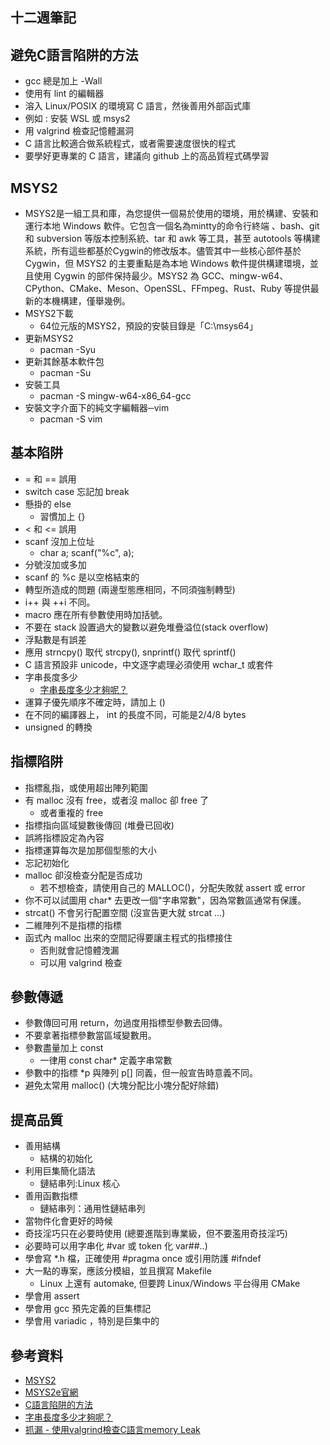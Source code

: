 ## 十二週筆記
## 避免C語言陷阱的方法
* gcc 總是加上 -Wall
* 使用有 lint 的編輯器
* 溶入 Linux/POSIX 的環境寫 C 語言，然後善用外部函式庫
* 例如 : 安裝 WSL 或 msys2
* 用 valgrind 檢查記憶體漏洞
* C 語言比較適合做系統程式，或者需要速度很快的程式
* 要學好更專業的 C 語言，建議向 github 上的高品質程式碼學習
## MSYS2
* MSYS2是一組工具和庫，為您提供一個易於使用的環境，用於構建、安裝和運行本地 Windows 軟件。它包含一個名為mintty的命令行終端 、bash、git 和 subversion 等版本控制系統、tar 和 awk 等工具，甚至 autotools 等構建系統，所有這些都基於Cygwin的修改版本。儘管其中一些核心部件基於 Cygwin，但 MSYS2 的主要重點是為本地 Windows 軟件提供構建環境，並且使用 Cygwin 的部件保持最少。MSYS2 為 GCC、mingw-w64、CPython、CMake、Meson、OpenSSL、FFmpeg、Rust、Ruby 等提供最新的本機構建，僅舉幾例。
* MSYS2下載
    * 64位元版的MSYS2，預設的安裝目錄是「C:\msys64」
* 更新MSYS2
    * pacman -Syu
* 更新其餘基本軟件包
    * pacman -Su
* 安裝工具
    * pacman -S mingw-w64-x86_64-gcc
* 安裝文字介面下的純文字編輯器─vim
    * pacman -S vim
## 基本陷阱
* = 和 == 誤用
* switch case 忘記加 break
* 懸掛的 else
    * 習慣加上 {}
* < 和 <= 誤用
* scanf 沒加上位址
    * char a; scanf("%c", a);
* 分號沒加或多加
* scanf 的 %c 是以空格結束的
* 轉型所造成的問題 (兩邊型態應相同，不同須強制轉型)
* i++ 與 ++i 不同。
* macro 應在所有參數使用時加括號。
* 不要在 stack 設置過大的變數以避免堆疊溢位(stack overflow)
* 浮點數是有誤差
* 應用 strncpy() 取代 strcpy(), snprintf() 取代 sprintf()
* C 語言預設非 unicode，中文逐字處理必須使用 wchar_t 或套件
* 字串長度多少
    * [字串長度多少才夠呢？](https://shengwen1997.gitbooks.io/program_with_c/content/string_wrong_using.html)
* 運算子優先順序不確定時，請加上 ()
* 在不同的編譯器上， int 的長度不同，可能是2/4/8 bytes
* unsigned 的轉換
## 指標陷阱

* 指標亂指，或使用超出陣列範圍
* 有 malloc 沒有 free，或者沒 malloc 卻 free 了
    * 或者重複的 free
* 指標指向區域變數後傳回 (堆疊已回收)
* 誤將指標設定為內容
* 指標運算每次是加那個型態的大小
* 忘記初始化
* malloc 卻沒檢查分配是否成功
    * 若不想檢查，請使用自己的 MALLOC()，分配失敗就 assert 或 error
* 你不可以試圖用 char* 去更改一個"字串常數"，因為常數區通常有保護。
* strcat() 不會另行配置空間 (沒宣告更大就 strcat ...)
* 二維陣列不是指標的指標
* 函式內 malloc 出來的空間記得要讓主程式的指標接住
    * 否則就會記憶體洩漏
    * 可以用 valgrind 檢查
## 參數傳遞
* 參數傳回可用 return，勿過度用指標型參數去回傳。
* 不要拿著指標參數當區域變數用。
* 參數盡量加上 const
    * 一律用 const char* 定義字串常數
* 參數中的指標 *p 與陣列 p[] 同義，但一般宣告時意義不同。
* 避免太常用 malloc() (大塊分配比小塊分配好除錯)
## 提高品質

* 善用結構
    * 結構的初始化
* 利用巨集簡化語法
    * 鏈結串列:Linux 核心
* 善用函數指標
    * 鏈結串列：通用性鏈結串列
* 當物件化會更好的時候
* 奇技淫巧只在必要時使用 (總要進階到專業級，但不要濫用奇技淫巧)
* 必要時可以用字串化 #var 或 token 化 var##..)
* 學會寫 *.h 檔，正確使用 #pragma once 或引用防護 #ifndef
* 大一點的專案，應該分模組，並且撰寫 Makefile
    * Linux 上還有 automake, 但要跨 Linux/Windows 平台得用 CMake
* 學會用 assert
* 學會用 gcc 預先定義的巨集標記
* 學會用 variadic ，特別是巨集中的 
## 參考資料
* [MSYS2](https://magiclen.org/msys2/)
* [MSYS2e官網](https://www.msys2.org/)
* [C語言陷阱的方法](https://gitlab.com/ccc110/sp/-/blob/master/02-c/README.md)
* [字串長度多少才夠呢？](https://shengwen1997.gitbooks.io/program_with_c/content/string_wrong_using.html)
* [抓漏 - 使用valgrind檢查C語言memory Leak](http://wen00072.github.io/blog/2014/11/29/catching-leakage-use-valgrind-checking-c-memory-leak/)
